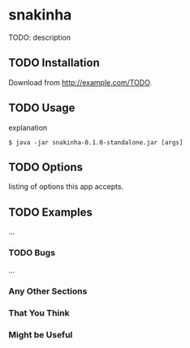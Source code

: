 # snakinha

TODO: description

## TODO Installation

Download from http://example.com/TODO.

## TODO Usage

explanation

    $ java -jar snakinha-0.1.0-standalone.jar [args]

## TODO Options

listing of options this app accepts.

## TODO Examples

...

### TODO Bugs

...

### Any Other Sections
### That You Think
### Might be Useful

